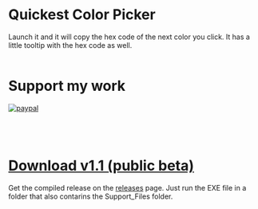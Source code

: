 # Quickest Color Picker
Launch it and it will copy the hex code of the next color you click. It has a little tooltip with the hex code as well.
</br></br>

# Support my work
[![paypal](https://www.paypalobjects.com/en_US/i/btn/btn_donate_LG.gif)](https://www.paypal.com/cgi-bin/webscr?cmd=_s-xclick&hosted_button_id=EEQ5C56XVNBAN&source=url)</br></br></br></br>


# [Download v1.1 (public beta)](https://github.com/bruneleno/Quickest-Color-Picker/releases/tag/2020.04.09)
Get the compiled release on the [releases](https://github.com/bruneleno/Quickest-Color-Picker-Ever/releases) page. Just run the EXE file in a folder that also contarins the Support_Files folder.

